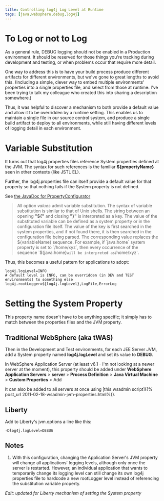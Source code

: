 ```yaml
---
title: Controlling log4j Log Level at Runtime
tags: [java,websphere,debug,log4j]
---
```

# To Log or not to Log

As a general rule, DEBUG logging should not be enabled in a Production environment. It should be reserved for those things you're tracking during development and testing, or when problems occur that require more detail.

One way to address this is to have your build process produce different artifacts for different environments, but we've gone to great lengths to avoid this. (Including a simple, clever way to embed multiple environments' properties into a single properties file, and select from those at runtime. I've been trying to talk my colleague who created this into sharing a description somewhere.)

Thus, it was helpful to discover a mechanism to both provide a default value and allow it to be overridden by a runtime setting. This enables us to maintain a single file in our source control system, and produce a single build artifact to deploy to all environments, while still having different levels of logging detail in each environment.

# Variable Substitution

It turns out that log4j properties files reference System properties defined at the JVM. The syntax for such references is the familiar **${propertyName}** seen in other contexts (like JSTL EL).

Further, the log4j.properties file can itself provide a default value for that property so that nothing fails if the System property is not defined.

See [the JavaDoc for PropertyConfigurator](http://logging.apache.org/log4j/1.2/apidocs/org/apache/log4j/PropertyConfigurator.html)

> All option _values_ admit variable substitution. The syntax of variable substitution is similar to that of Unix shells. The string between an opening **"${"** and closing **"}"** is interpreted as a key. The value of the substituted variable can be defined as a system property or in the configuration file itself. The value of the key is first searched in the system properties, and if not found there, it is then searched in the configuration file being parsed. The corresponding value replaces the ${variableName} sequence. For example, if `java.home` system property is set to `/home/xyz`, then every occurrence of the sequence `${java.home}` will be interpreted as `/home/xyz`.

Thus, this becomes a useful pattern for applications to adopt:

```properties
log4j.logLevel=INFO  
# default level is INFO, can be overridden (in DEV and TEST environments) to something else  
log4j.rootLogger=${log4j.logLevel},LogFile,ErrorLog
```

# Setting the System Property

This property name doesn't have to be anything specific; it simply has to match between the properties files and the JVM property.

## Traditional WebSphere (aka tWAS)

Then in the Development and Test environments, for each JEE Server JVM, add a System property named **log4j.logLevel** and set its value to **DEBUG**.

In WebSphere Application Server (at least v6.1 - I'm not looking at a newer server at the moment), this property should be added under **WebSphere Application Servers** > **server** > **Process Definition** > **Java Virtual Machine** > **Custom Properties** > Add

It can also be added to all servers at once using [this wsadmin script]({% post_url 2011-02-18-wsadmin-jvm-properties.html%}).

## Liberty

Add to Liberty's jvm.options a line like this:

`-Dlog4j.logLevel=DEBUG`

## Notes

1.  With this configuration, changing the Application Server's JVM property will change all applications' logging levels, although only once the server is restarted. However, an individual application that wants to temporarily change its logging level can still change its own log4j properties file to hardcode a new rootLogger level instead of referencing the substitution variable property.

_Edit: updated for Liberty mechanism of setting the System property_

